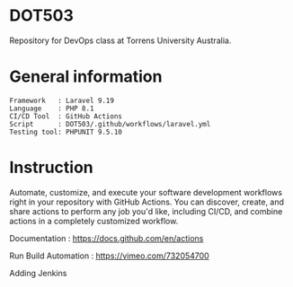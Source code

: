 # DOT503

  Repository for DevOps class at Torrens University Australia.

# General information

    Framework   : Laravel 9.19 
    Language    : PHP 8.1
    CI/CD Tool  : GitHub Actions
    Script      : DOT503/.github/workflows/laravel.yml
    Testing tool: PHPUNIT 9.5.10

# Instruction

Automate, customize, and execute your software development workflows right in your repository with GitHub Actions. You can discover, create, and share actions to perform any job you'd like, including CI/CD, and combine actions in a completely customized workflow.

Documentation        : https://docs.github.com/en/actions

Run Build Automation : https://vimeo.com/732054700

Adding Jenkins
